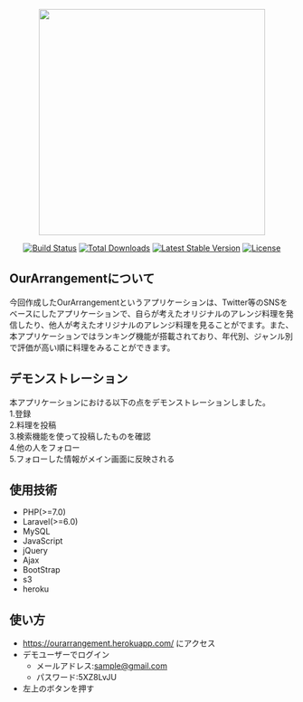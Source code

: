 <p align="center"><img src="https://uchidamyfirst.s3.ap-northeast-1.amazonaws.com/test/9Kfr2b2Zdh8zpc7X4LQxwXkT1ajVOW1nZLWq5eJW.png" width="400"></p>

<p align="center">
<a href="https://travis-ci.org/laravel/framework"><img src="https://travis-ci.org/laravel/framework.svg" alt="Build Status"></a>
<a href="https://packagist.org/packages/laravel/framework"><img src="https://poser.pugx.org/laravel/framework/d/total.svg" alt="Total Downloads"></a>
<a href="https://packagist.org/packages/laravel/framework"><img src="https://poser.pugx.org/laravel/framework/v/stable.svg" alt="Latest Stable Version"></a>
<a href="https://packagist.org/packages/laravel/framework"><img src="https://poser.pugx.org/laravel/framework/license.svg" alt="License"></a>
</p>

## OurArrangementについて

今回作成したOurArrangementというアプリケーションは、Twitter等のSNSをベースにしたアプリケーションで、自らが考えたオリジナルのアレンジ料理を発信したり、他人が考えたオリジナルのアレンジ料理を見ることがでます。また、本アプリケーションではランキング機能が搭載されており、年代別、ジャンル別で評価が高い順に料理をみることができます。

## デモンストレーション
本アプリケーションにおける以下の点をデモンストレーションしました。<br>
1.登録<br>
2.料理を投稿<br>
3.検索機能を使って投稿したものを確認<br>
4.他の人をフォロー<br>
5.フォローした情報がメイン画面に反映される<br>

## 使用技術
- PHP(>=7.0)<br>
- Laravel(>=6.0)<br>
- MySQL<br>
- JavaScript<br>
- jQuery<br>
- Ajax<br>
- BootStrap<br>
- s3<br>
- heroku

## 使い方
- https://ourarrangement.herokuapp.com/ にアクセス<br>
- デモユーザーでログイン
  -  メールアドレス:sample@gmail.com
  -  パスワード:5XZ8LvJU
- 左上のボタンを押す
